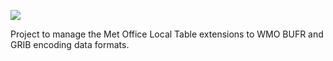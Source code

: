 
![](https://github.com/MetOffice/localTables-GRIB-BUFR/workflows/check_consistency/badge.svg)


Project to manage the Met Office Local Table extensions to WMO BUFR and GRIB encoding data formats.